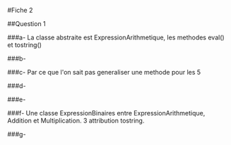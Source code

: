 #Fiche 2

##Question 1

###a- La classe abstraite est ExpressionArithmetique, les methodes eval() et tostring()

###b-

###c- Par ce que l'on sait pas generaliser une methode pour les 5

###d-

###e- 

###f- Une classe ExpressionBinaires entre ExpressionArithmetique, Addition et Multiplication. 3 attribution tostring.

###g-